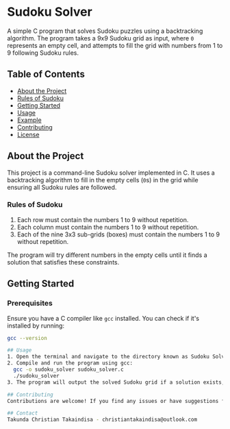 # Sudoku Solver

A simple C program that solves Sudoku puzzles using a backtracking algorithm. The program takes a 9x9 Sudoku grid as input, where `0` represents an empty cell, and attempts to fill the grid with numbers from 1 to 9 following Sudoku rules.

## Table of Contents

- [About the Project](#about-the-project)
- [Rules of Sudoku](#rules-of-sudoku)
- [Getting Started](#getting-started)
- [Usage](#usage)
- [Example](#example)
- [Contributing](#contributing)
- [License](#license)

## About the Project

This project is a command-line Sudoku solver implemented in C. It uses a backtracking algorithm to fill in the empty cells (`0`s) in the grid while ensuring all Sudoku rules are followed.

### Rules of Sudoku

1. Each row must contain the numbers 1 to 9 without repetition.
2. Each column must contain the numbers 1 to 9 without repetition.
3. Each of the nine 3x3 sub-grids (boxes) must contain the numbers 1 to 9 without repetition.

The program will try different numbers in the empty cells until it finds a solution that satisfies these constraints.

## Getting Started

### Prerequisites

Ensure you have a C compiler like `gcc` installed. You can check if it's installed by running:
```bash
gcc --version

## Usage
1. Open the terminal and navigate to the directory known as Sudoku Solver
2. Compile and run the program using gcc:
  gcc -o sudoku_solver sudoku_solver.c
  ./sudoku_solver
3. The program will output the solved Sudoku grid if a solution exists, or it will state that no solution is possible.

## Contributing
Contributions are welcome! If you find any issues or have suggestions for improvements, feel free to create a pull request or open an issue.

## Contact
Takunda Christian Takaindisa - christiantakaindisa@outlook.com
